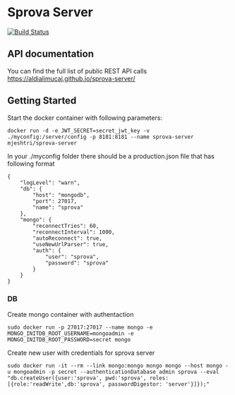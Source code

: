 
# Sprova Server 

[![Build Status](https://travis-ci.org/aldialimucaj/sprova-server.svg?branch=master)](https://travis-ci.org/aldialimucaj/sprova-server)


## API documentation
You can find the full list of public REST API calls https://aldialimucaj.github.io/sprova-server/ 

## Getting Started
Start the docker container with following parameters:

```docker run -d -e JWT_SECRET=secret_jwt_key -v ./myconfig:/server/config -p 8181:8181 --name sprova-server mjeshtri/sprova-server```

In your ./myconfig folder there should be a production.json file that has following format

```
{
    "logLevel": "warn",
    "db": {
        "host": "mongodb",
        "port": 27017,
        "name": "sprova"
    },
    "mongo": {
        "reconnectTries": 60,
        "reconnectInterval": 1000,
        "autoReconnect": true,
        "useNewUrlParser": true,
        "auth": {
            "user": "sprova",
            "password": "sprova"
        }
    }
}
```

### DB

Create mongo container with authentaction

```sudo docker run -p 27017:27017 --name mongo -e MONGO_INITDB_ROOT_USERNAME=mongoadmin -e MONGO_INITDB_ROOT_PASSWORD=secret mongo```

Create new user with credentials for sprova server

```sudo docker run -it --rm --link mongo:mongo mongo mongo --host mongo -u mongoadmin -p secret --authenticationDatabase admin sprova --eval "db.createUser({user:'sprova', pwd:'sprova', roles:[{role:'readWrite',db:'sprova', passwordDigestor: 'server'}]});"```

